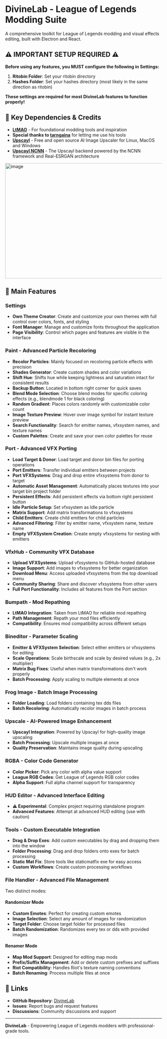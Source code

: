 # DivineLab - League of Legends Modding Suite

A comprehensive toolkit for League of Legends modding and visual effects editing, built with Electron and React.

## ⚠️ IMPORTANT SETUP REQUIRED ⚠️

**Before using any features, you MUST configure the following in Settings:**

1. **Ritobin Folder**: Set your ritobin directory
2. **Hashes Folder**: Set your hashes directory (most likely in the same direction as ritobin)

**These settings are required for most DivineLab features to function properly!**

## 🔗 Key Dependencies & Credits

- **[LtMAO](https://github.com/tarngaina/LtMAO)** - For foundational modding tools and inspiration
- **Special thanks to [tarngaina](https://github.com/tarngaina)** for letting me use his tools
- **[Upscayl](https://github.com/upscayl)** - Free and open source AI Image Upscaler for Linux, MacOS and Windows
- **[Upscayl NCNN](https://github.com/upscayl/upscayl-ncnn)** - The Upscayl backend powered by the NCNN framework and Real-ESRGAN architecture

<img width="600" height="370" alt="image" src="https://github.com/user-attachments/assets/5f7d3f59-cfff-4530-b4f4-2e5bcbebd77b" />


## 🚀 Main Features

### Settings
- **Own Theme Creator**: Create and customize your own themes with full control over colors, fonts, and styling
- **Font Manager**: Manage and customize fonts throughout the application
- **Page Visibility**: Control which pages and features are visible in the interface

### Paint - Advanced Particle Recoloring
- **Recolor Particles**: Mainly focused on recoloring particle effects with precision
- **Shades Generator**: Create custom shades and color variations
- **Shift Hue**: Shifts hue while keeping lightness and saturation intact for consistent results
- **Backup Button**: Located in bottom right corner for quick saves
- **Blend Mode Selection**: Choose blend modes for specific coloring effects (e.g., blendmode 1 for black coloring)
- **Random Gradient**: Places colors randomly with customizable color count
- **Image Texture Preview**: Hover over image symbol for instant texture preview
- **Search Functionality**: Search for emitter names, vfxsystem names, and texture names
- **Custom Palettes**: Create and save your own color palettes for reuse

### Port - Advanced VFX Porting
- **Load Target & Donor**: Load target and donor bin files for porting operations
- **Port Emitters**: Transfer individual emitters between projects
- **Port VFXSystems**: Drag and drop entire vfxsystems from donor to target
- **Automatic Asset Management**: Automatically places textures into your target bin project folder
- **Persistent Effects**: Add persistent effects via bottom right persistent button
- **Idle Particle Setup**: Set vfxsystem as Idle particle
- **Matrix Support**: Add matrix transformations to vfxsystems
- **Child Emitters**: Create child emitters for child particles
- **Advanced Filtering**: Filter by emitter name, vfxsystem name, texture name
- **Empty VFXSystem Creation**: Create empty vfxsystems for nesting with emitters

### VfxHub - Community VFX Database
- **Upload VFXSystems**: Upload vfxsystems to GitHub-hosted database
- **Image Support**: Add images to vfxsystems for better organization
- **Download Menu**: Access uploaded vfxsystems from the top download menu
- **Community Sharing**: Share and discover vfxsystems from other users
- **Full Port Functionality**: Includes all features from the Port section

### Bumpath - Mod Repathing
- **LtMAO Integration**: Taken from LtMAO for reliable mod repathing
- **Path Management**: Repath your mod files efficiently
- **Compatibility**: Ensures mod compatibility across different setups

### Bineditor - Parameter Scaling
- **Emitter & VFXSystem Selection**: Select either emitters or vfxsystems for editing
- **Scale Operations**: Scale birthscale and scale by desired values (e.g., 2x multiplier)
- **Matrix Bug Fixes**: Useful when matrix transformations don't work properly
- **Batch Processing**: Apply scaling to multiple elements at once

### Frog Image - Batch Image Processing
- **Folder Loading**: Load folders containing tex dds files
- **Batch Recoloring**: Automatically recolor images in batch process

### Upscale - AI-Powered Image Enhancement
- **Upscayl Integration**: Powered by Upscayl for high-quality image upscaling
- **Batch Processing**: Upscale multiple images at once
- **Quality Preservation**: Maintains image quality during upscaling

### RGBA - Color Code Generator
- **Color Picker**: Pick any color with alpha value support
- **League RGB Codes**: Get League of Legends RGB color codes
- **Alpha Support**: Full alpha channel support for transparency

### HUD Editor - Advanced Interface Editing
- **⚠️ Experimental**: Complex project requiring standalone program
- **Advanced Features**: Attempt at advanced HUD editing (use with caution)

### Tools - Custom Executable Integration
- **Drag & Drop Exes**: Add custom executables by drag and dropping them into the window
- **Folder Processing**: Drag and drop folders onto exes for batch processing
- **Static Mat Fix**: Store tools like staticmatfix exe for easy access
- **Custom Workflows**: Create custom processing workflows

### File Handler - Advanced File Management
Two distinct modes:

#### Randomizer Mode
- **Custom Emotes**: Perfect for creating custom emotes
- **Image Selection**: Select any amount of images for randomization
- **Target Folder**: Choose target folder for processed files
- **Batch Randomization**: Randomizes every tex or dds with provided images

#### Renamer Mode
- **Map Mod Support**: Designed for editing map mods
- **Prefix/Suffix Management**: Add or delete custom prefixes and suffixes
- **Riot Compatibility**: Handles Riot's texture naming conventions
- **Batch Renaming**: Process multiple files at once



## 🔗 Links

- **GitHub Repository**: [DivineLab](https://github.com/RitoShark/DivineLab)
- **Issues**: Report bugs and request features
- **Discussions**: Community discussions and support

---

**DivineLab** - Empowering League of Legends modders with professional-grade tools.
